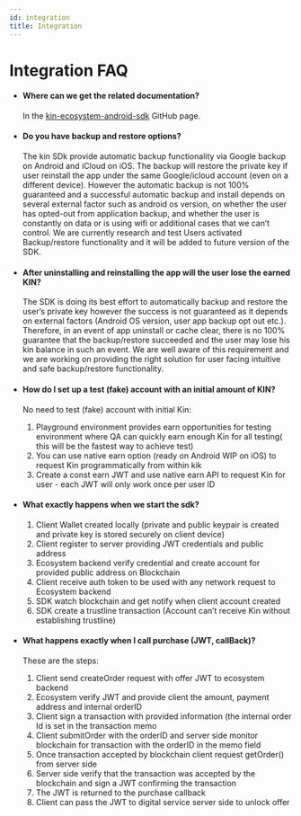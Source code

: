 ```yaml
---
id: integration
title: Integration
---
```


# Integration FAQ

* #### Where can we get the related documentation? 
  In the [kin-ecosystem-android-sdk](https://github.com/kinecosystem/kin-ecosystem-android-sdk/blob/dev/README.md) GitHub page.

* #### Do you have backup and restore options?
  The kin SDk provide automatic backup functionality via Google backup on Android and iCloud on iOS.
  The backup will restore the private key if user reinstall the app under the same Google/icloud account (even on a different device).
  However the automatic  backup is not 100% guaranteed and a successful automatic backup and install depends on several external factor such as android os version, on whether the user has opted-out from application backup, and whether the user is constantly on data or is using wifi or additional cases that we can’t control. 
  We are currently research and test Users activated Backup/restore functionality and it will be added to future version of the SDK.

* #### After uninstalling and reinstalling the app will the user lose the earned KIN?
  The SDK is doing its best effort to automatically backup and restore the user’s private key however the success is not guaranteed as it depends on external factors (Android OS version, user app backup opt out etc.).
  Therefore, in an event of app uninstall or cache clear, there is no 100% guarantee that the backup/restore succeeded and the user may lose his kin balance in such an event.
  We are well aware of this requirement and we are working on providing the right solution for user facing intuitive and safe backup/restore functionality.

* #### How do I set up a test (fake) account with an initial amount of KIN?
  No need to test (fake) account with initial Kin:  
    1. Playground environment provides  earn opportunities for testing environment where QA can quickly earn enough Kin for all testing( this will be the fastest way to achieve test)
    2. You can use native earn option (ready on Android WIP on iOS)  to request Kin programmatically from within kik
    3. Create a const earn JWT and use native earn API to request Kin for user - each JWT will only work once per user ID
 
* #### What exactly happens when we start the sdk?
  1. Client Wallet created locally (private and public keypair is created and private key is stored securely on client device)
  2. Client register to server providing JWT credentials and public address
  3. Ecosystem backend verify credential and create account for provided public address on Blockchain
  4. Client receive auth token to be used with any network request to Ecosystem backend 
  5. SDK watch blockchain and get notify when client account created
  6. SDK create a trustline transaction (Account can’t receive Kin without establishing  trustline)

* #### What happens exactly when I call purchase (JWT, callBack)?
  These are the steps:
    1. Client send createOrder request with offer JWT to ecosystem backend
    2. Ecosystem verify JWT and provide client the amount, payment address and internal orderID
    3. Client sign a transaction with provided information (the internal order Id is set in the transaction memo
    4. Client submitOrder with the orderID and server side monitor blockchain for transaction with the orderID in the memo field 
    5. Once transaction accepted by blockchain client request getOrder() from server side
    6. Server side verify that the transaction was accepted by the blockchain and sign a JWT confirming the transaction
    7. The JWT is returned to the purchase callback
    8. Client can pass the JWT to digital service server side to unlock offer
